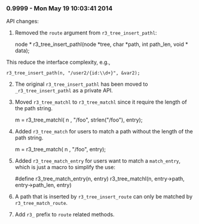 ### 0.9999 - Mon May 19 10:03:41 2014

API changes:

1. Removed the `route` argument from `r3_tree_insert_pathl`:

    node * r3_tree_insert_pathl(node *tree, char *path, int path_len, void * data);

This reduce the interface complexity, e.g.,

    r3_tree_insert_path(n, "/user2/{id:\\d+}", &var2);

2. The original `r3_tree_insert_pathl` has been moved to `_r3_tree_insert_pathl` as a private API.

3. Moved `r3_tree_matchl` to `r3_tree_matchl` since it require the length of the path string.

    m = r3_tree_matchl( n , "/foo", strlen("/foo"), entry);

4. Added `r3_tree_match` for users to match a path without the length of the path string.

    m = r3_tree_match( n , "/foo", entry);

5. Added `r3_tree_match_entry` for users want to match a `match_entry`, which is just a macro to simplify the use:

    #define r3_tree_match_entry(n, entry) r3_tree_matchl(n, entry->path, entry->path_len, entry)

6. A path that is inserted by `r3_tree_insert_route` can only be matched by `r3_tree_match_route`.

7. Add `r3_` prefix to `route` related methods.


